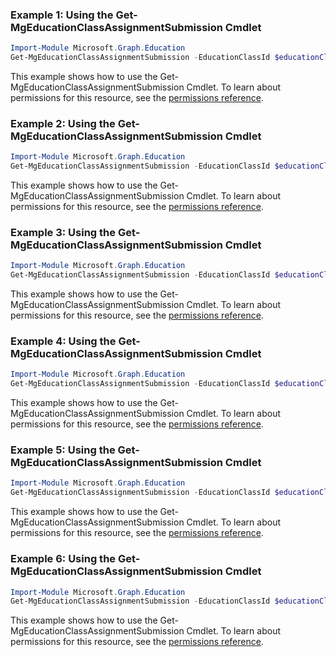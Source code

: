### Example 1: Using the Get-MgEducationClassAssignmentSubmission Cmdlet
```powershell
Import-Module Microsoft.Graph.Education
Get-MgEducationClassAssignmentSubmission -EducationClassId $educationClassId -EducationAssignmentId $educationAssignmentId -EducationSubmissionId $educationSubmissionId
```
This example shows how to use the Get-MgEducationClassAssignmentSubmission Cmdlet.
To learn about permissions for this resource, see the [permissions reference](/graph/permissions-reference).
### Example 2: Using the Get-MgEducationClassAssignmentSubmission Cmdlet
```powershell
Import-Module Microsoft.Graph.Education
Get-MgEducationClassAssignmentSubmission -EducationClassId $educationClassId -EducationAssignmentId $educationAssignmentId -EducationSubmissionId $educationSubmissionId
```
This example shows how to use the Get-MgEducationClassAssignmentSubmission Cmdlet.
To learn about permissions for this resource, see the [permissions reference](/graph/permissions-reference).
### Example 3: Using the Get-MgEducationClassAssignmentSubmission Cmdlet
```powershell
Import-Module Microsoft.Graph.Education
Get-MgEducationClassAssignmentSubmission -EducationClassId $educationClassId -EducationAssignmentId $educationAssignmentId -EducationSubmissionId $educationSubmissionId -ExpandProperty "*" 
```
This example shows how to use the Get-MgEducationClassAssignmentSubmission Cmdlet.
To learn about permissions for this resource, see the [permissions reference](/graph/permissions-reference).
### Example 4: Using the Get-MgEducationClassAssignmentSubmission Cmdlet
```powershell
Import-Module Microsoft.Graph.Education
Get-MgEducationClassAssignmentSubmission -EducationClassId $educationClassId -EducationAssignmentId $educationAssignmentId -ExpandProperty "outcomes" 
```
This example shows how to use the Get-MgEducationClassAssignmentSubmission Cmdlet.
To learn about permissions for this resource, see the [permissions reference](/graph/permissions-reference).
### Example 5: Using the Get-MgEducationClassAssignmentSubmission Cmdlet
```powershell
Import-Module Microsoft.Graph.Education
Get-MgEducationClassAssignmentSubmission -EducationClassId $educationClassId -EducationAssignmentId $educationAssignmentId
```
This example shows how to use the Get-MgEducationClassAssignmentSubmission Cmdlet.
To learn about permissions for this resource, see the [permissions reference](/graph/permissions-reference).
### Example 6: Using the Get-MgEducationClassAssignmentSubmission Cmdlet
```powershell
Import-Module Microsoft.Graph.Education
Get-MgEducationClassAssignmentSubmission -EducationClassId $educationClassId -EducationAssignmentId $educationAssignmentId
```
This example shows how to use the Get-MgEducationClassAssignmentSubmission Cmdlet.
To learn about permissions for this resource, see the [permissions reference](/graph/permissions-reference).
